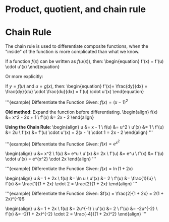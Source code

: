 # Product, quotient, and chain rule
# Chain Rule

The chain rule is used to differentiate composite functions, when the "inside" of the function is more complicated than what we know. 

If a function $f(x)$ can be written as $f(u(x))$, then:
\begin{equation}
f'(x) = f'(u) \cdot u'(x)
\end{equation}

Or more explicitly:

If $y = f(u)$ and $u = g(x)$, then:
\begin{equation}
f'(x)= \frac{dy}{dx} = \frac{dy}{du} \cdot \frac{du}{dx} = f'(u) \cdot u'(x)
\end{equation}

'''{example} Differentiate the Function
Given: $f(x) = (x - 1)^2$

**Old method**: Expand the function before differentiating.
\begin{align}
f(x) &= x^2 - 2x + 1 \\
f'(x) &= 2x - 2
\end{align}

**Using the Chain Rule**:
\begin{align}
u &= x - 1 \\
f(u) &= u^2 \\
u'(x) &= 1 \\
f'(u) &= 2u \\
f'(x) &= f'(u) \cdot u'(x) = 2(x - 1) \cdot 1 = 2x - 2
\end{align}
'''

'''{example} Differentiate the Function
Given: $f(x) = e^{x^2}$

\begin{align}
u &= x^2 \\
f(u) &= e^u \\
u'(x) &= 2x \\
f'(u) &= e^u \\
f'(x) &= f'(u) \cdot u'(x) = e^{x^2} \cdot 2x
\end{align}
'''

'''{example} Differentiate the Function
Given: $f(x) = \ln(1 + 2x)$

\begin{align}
u &= 1 + 2x \\
f(u) &= \ln u \\
u'(x) &= 2 \\
f'(u) &= \frac{1}{u} \\
f'(x) &= \frac{1}{1 + 2x} \cdot 2 = \frac{2}{1 + 2x}
\end{align}
'''

'''{example} Differentiate the Function
Given: $f(x) = \frac{2}{1 + 2x} = 2(1 + 2x)^{-1}$

\begin{align}
u &= 1 + 2x \\
f(u) &= 2u^{-1} \\
u'(x) &= 2 \\
f'(u) &= -2u^{-2} \\
f'(x) &= -2(1 + 2x)^{-2} \cdot 2 = \frac{-4}{(1 + 2x)^2}
\end{align}
'''